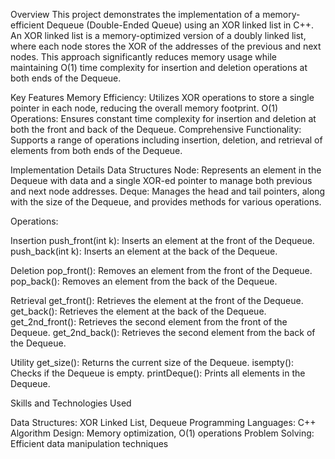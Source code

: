 Overview
This project demonstrates the implementation of a memory-efficient Dequeue (Double-Ended Queue) using an XOR linked list in C++. 
An XOR linked list is a memory-optimized version of a doubly linked list, where each node stores the XOR of the addresses of the previous and next nodes. 
This approach significantly reduces memory usage while maintaining O(1) time complexity for insertion and deletion operations at both ends of the Dequeue.

Key Features
  Memory Efficiency: Utilizes XOR operations to store a single pointer in each node, reducing the overall memory footprint.
  O(1) Operations: Ensures constant time complexity for insertion and deletion at both the front and back of the Dequeue.
  Comprehensive Functionality: Supports a range of operations including insertion, deletion, and retrieval of elements from both ends of the Dequeue.

Implementation Details
  Data Structures
  Node: Represents an element in the Dequeue with data and a single XOR-ed pointer to manage both previous and next node addresses.
  Deque: Manages the head and tail pointers, along with the size of the Dequeue, and provides methods for various operations.

Operations:
  
  Insertion
    push_front(int k): Inserts an element at the front of the Dequeue.
    push_back(int k): Inserts an element at the back of the Dequeue.
  
  Deletion
    pop_front(): Removes an element from the front of the Dequeue.
    pop_back(): Removes an element from the back of the Dequeue.
  
  Retrieval
    get_front(): Retrieves the element at the front of the Dequeue.
    get_back(): Retrieves the element at the back of the Dequeue.
    get_2nd_front(): Retrieves the second element from the front of the Dequeue.
    get_2nd_back(): Retrieves the second element from the back of the Dequeue.
  
  Utility
    get_size(): Returns the current size of the Dequeue.
    isempty(): Checks if the Dequeue is empty.
    printDeque(): Prints all elements in the Dequeue.
    

Skills and Technologies Used

  Data Structures: XOR Linked List, Dequeue
  Programming Languages: C++
  Algorithm Design: Memory optimization, O(1) operations
  Problem Solving: Efficient data manipulation techniques
